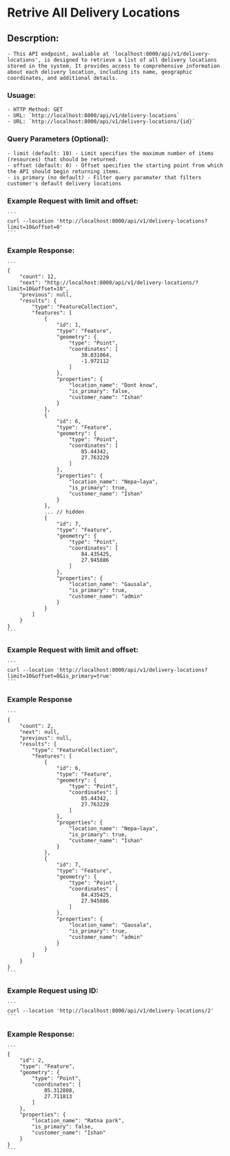 # Retrive All Delivery Locations

## Descrption:
    - This API endpoint, avaliable at 'localhost:8000/api/v1/delivery-locations', is designed to retrieve a list of all delivery locations stored in the system. It provides access to comprehensive information about each delivery location, including its name, geographic coordinates, and additional details.

### Usuage:
    - HTTP Method: GET
    - URL: `http://localhost:8000/api/v1/delivery-locations`
    - URL: `http://localhost:8000/api/v1/delivery-locations/{id}`

### Query Parameters (Optional):
    - limit (default: 10) - Limit specifies the maximum number of items (resources) that should be returned.
    - offset (default: 0) - Offset specifies the starting point from which the API should begin returning items.
    - is_primary (no default) - Filter query paramater that filters customer's default delivery locations

### Example Request with limit and offset:
    ```
    curl --location 'http://localhost:8000/api/v1/delivery-locations?limit=10&offset=0'
    ```

### Example Response:
    ```
    {
        "count": 12,
        "next": "http://localhost:8000/api/v1/delivery-locations/?limit=10&offset=10",
        "previous": null,
        "results": {
            "type": "FeatureCollection",
            "features": [
                {
                    "id": 1,
                    "type": "Feature",
                    "geometry": {
                        "type": "Point",
                        "coordinates": [
                            30.031064,
                            -1.972112
                        ]
                    },
                    "properties": {
                        "location_name": "Dont know",
                        "is_primary": false,
                        "customer_name": "Ishan"
                    }
                },
                {
                    "id": 6,
                    "type": "Feature",
                    "geometry": {
                        "type": "Point",
                        "coordinates": [
                            85.44342,
                            27.763229
                        ]
                    },
                    "properties": {
                        "location_name": "Nepa~laya",
                        "is_primary": true,
                        "customer_name": "Ishan"
                    }
                },
                ... // hidden
                {
                    "id": 7,
                    "type": "Feature",
                    "geometry": {
                        "type": "Point",
                        "coordinates": [
                            84.435425,
                            27.945886
                        ]
                    },
                    "properties": {
                        "location_name": "Gausala",
                        "is_primary": true,
                        "customer_name": "admin"
                    }
                }
            ]
        }
    }    
    ```

### Example Request with limit and offset:
    ```
    curl --location 'http://localhost:8000/api/v1/delivery-locations?limit=10&offset=0&is_primary=true'
    ```

### Example Response
    ```
    {
        "count": 2,
        "next": null,
        "previous": null,
        "results": {
            "type": "FeatureCollection",
            "features": [
                {
                    "id": 6,
                    "type": "Feature",
                    "geometry": {
                        "type": "Point",
                        "coordinates": [
                            85.44342,
                            27.763229
                        ]
                    },
                    "properties": {
                        "location_name": "Nepa~laya",
                        "is_primary": true,
                        "customer_name": "Ishan"
                    }
                },
                {
                    "id": 7,
                    "type": "Feature",
                    "geometry": {
                        "type": "Point",
                        "coordinates": [
                            84.435425,
                            27.945886
                        ]
                    },
                    "properties": {
                        "location_name": "Gausala",
                        "is_primary": true,
                        "customer_name": "admin"
                    }
                }
            ]
        }
    }
    ```

### Example Request using ID:
    ```
    curl --location 'http://localhost:8000/api/v1/delivery-locations/2'
    ```

### Example Response:
    ```
    {
        "id": 2,
        "type": "Feature",
        "geometry": {
            "type": "Point",
            "coordinates": [
                85.312808,
                27.711813
            ]
        },
        "properties": {
            "location_name": "Ratna park",
            "is_primary": false,
            "customer_name": "Ishan"
        }
    }
    ```
